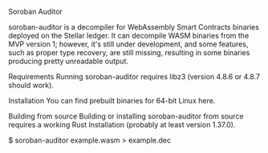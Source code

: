 Soroban Auditor

soroban-auditor is a decompiler for WebAssembly Smart Contracts binaries deployed on the Stellar ledger. 
It can decompile WASM binaries from the MVP version 1; however, it's still under development, and some features, such as proper type recovery, are still missing, 
resulting in some binaries producing pretty unreadable output.

Requirements
Running soroban-auditor requires libz3 (version 4.8.6 or 4.8.7 should work).

Installation
You can find prebuilt binaries for 64-bit Linux here.

Building from source
Building or installing soroban-auditor from source requires a working Rust Installation (probably at least version 1.37.0).

$ soroban-auditor example.wasm > example.dec

